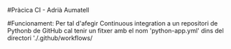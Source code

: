 #Pràcica CI - Adrià Aumatell

#Funcionament:
Per tal d'afegir Continuous integration a un repositori de Pythonb de GitHub cal tenir un fitxer amb el nom 'python-app.yml' 
dins del directori './.github/workflows/